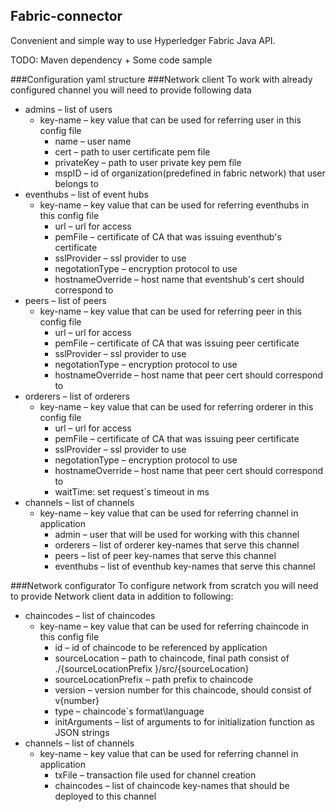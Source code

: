 ## Fabric-connector

Convenient and simple way to use Hyperledger Fabric Java API.

TODO:
Maven dependency + Some code sample

###Configuration yaml structure
###Network client
To work with already configured channel you will need to provide following data
- admins – list of users
    - key-name – key value that can be used for referring user in this config file
        - name – user name
        - cert – path to user certificate pem file
        - privateKey – path to user private key pem file
        - mspID – id of organization(predefined in fabric network) that user belongs to
- eventhubs – list of event hubs
    - key-name – key value that can be used for referring eventhubs in this config file
        - url – url for access
        - pemFile – certificate of CA that was issuing eventhub's certificate
        - sslProvider – ssl provider to use
        - negotationType – encryption protocol to use
        - hostnameOverride – host name that eventshub's  cert should correspond to
- peers – list of peers
    - key-name – key value that can be used for referring peer in this config file
        - url – url for access
        - pemFile – certificate of CA that was issuing peer certificate
        - sslProvider – ssl provider to use
        - negotationType – encryption protocol to use
        - hostnameOverride – host name that peer cert should correspond to
- orderers – list of orderers
    - key-name – key value that can be used for referring orderer in this config file
        - url – url for access
        - pemFile – certificate of CA that was issuing peer certificate
        - sslProvider – ssl provider to use
        - negotationType – encryption protocol to use
        - hostnameOverride – host name that peer cert should correspond to
        - waitTime: set request`s timeout in ms
- channels – list of channels
    - key-name – key value that can be used for referring channel in application
        - admin – user that will be used for working with this channel
        - orderers – list of orderer key-names that serve this channel
        - peers – list of peer key-names that serve this channel
        - eventhubs – list of eventhub key-names that serve this channel


###Network configurator
To configure network from scratch you will need to provide Network client data in addition to following:
- chaincodes – list of chaincodes
    - key-name – key value that can be used for referring chaincode in this config file
        - id – id of chaincode to be referenced by application
        - sourceLocation – path to chaincode, final path consist of ./{sourceLocationPrefix }/src/{sourceLocation}
        - sourceLocationPrefix – path prefix to chaincode
        - version – version number for this chaincode, should consist of v{number}
        - type – chaincode`s format\language
        - initArguments – list  of arguments to for initialization function as JSON strings
- channels – list of channels
    - key-name – key value that can be used for referring channel in application
        - txFile – transaction file used for channel creation
        - chaincodes – list of chaincode key-names that should be deployed to this channel
